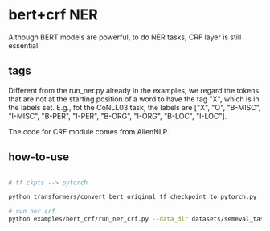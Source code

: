 # bert+crf NER
Although BERT models are powerful, to do NER tasks, CRF layer is still essential. 


## tags
Different from the run_ner.py already in the examples, we regard the tokens that are not at the starting position of a word to have the tag "X", which is in the labels set. E.g., fot the CoNLL03 task, the labels are ["X", "O", "B-MISC", "I-MISC",  "B-PER", "I-PER", "B-ORG", "I-ORG", "B-LOC", "I-LOC"]. 

The code for CRF module comes from AllenNLP. 

## how-to-use
```bash

# tf ckpts --> pytorch 

python transformers/convert_bert_original_tf_checkpoint_to_pytorch.py --tf_checkpoint_path resources/uncased_L-12_H-768_A-12/bert_model.ckpt --bert_config_file resources/uncased_L-12_H-768_A-12/bert_config.json --pytorch_dump_path resources/uncased_L-12_H-768_A-12/pytorch_model.bin

# run ner crf
python examples/bert_crf/run_ner_crf.py --data_dir datasets/semeval_task6 --labels datasets/semeval_task6/label.txt --model_type bert --model_name_or_path resources/uncased_L-12_H-768_A-12 --config_name resources/uncased_L-12_H-768_A-12/bert_config.json --do_train --do_eval --per_gpu_train_batch_size 8 --per_gpu_eval_batch_size 16 --do_lower_case --overwrite_output_dir --overwrite_cache --logging_steps 100 --save_steps 100 --eval_all_checkpoints --num_train_epochs 10
``` 